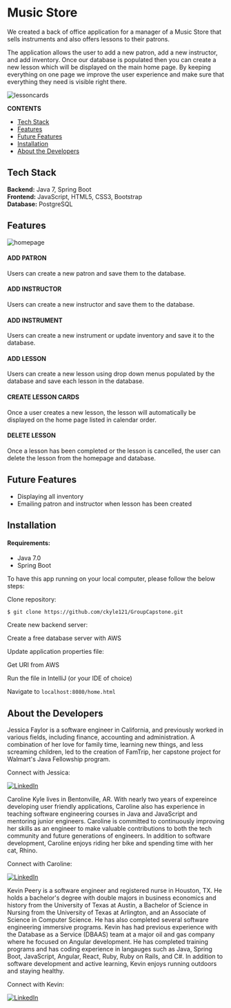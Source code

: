 # Music Store 

We created a back of office application for a manager of a Music Store that sells instruments and also offers lessons to their patrons.

The application allows the user to add a new patron, add a new instructor, and add inventory. Once our database is populated then you can create a new lesson which will be displayed on the main home page. By keeping everything on one page we improve the user experience and make sure that everything they need is visible right there.


![lessoncards](src/main/resources/static/img/lessoncards.png "lessoncards")

**CONTENTS**

- [Tech Stack](#tech-stack)
- [Features](#features)
- [Future Features](#future-features)
- [Installation](#installation)
- [About the Developers](#about-the-developers)

## Tech Stack

**Backend:** Java 7, Spring Boot\
**Frontend:** JavaScript, HTML5, CSS3, Bootstrap\
**Database:** PostgreSQL

## Features

![homepage](src/main/resources/static/img/homepage.png "homepage")

#### ADD PATRON

Users can create a new patron and save them to the database.

#### ADD INSTRUCTOR

Users can create a new instructor and save them to the database. 

#### ADD INSTRUMENT

Users can create a new instrument or update inventory and save it to the database.

#### ADD LESSON

Users can create a new lesson using drop down menus populated by the database and save each lesson in the database.

#### CREATE LESSON CARDS

Once a user creates a new lesson, the lesson will automatically be displayed on the home page listed in calendar order.

#### DELETE LESSON

Once a lesson has been completed or the lesson is cancelled, the user can delete the lesson from the homepage and database.


## Future Features

- Displaying all inventory
- Emailing patron and instructor when lesson has been created


## Installation

#### Requirements:

- Java 7.0
- Spring Boot

To have this app running on your local computer, please follow the below steps:

Clone repository:

```
$ git clone https://github.com/ckyle121/GroupCapstone.git
```

Create new backend server:

Create a free database server with AWS


Update application properties file:

Get URI from AWS


Run the file in IntelliJ (or your IDE of choice)


Navigate to `localhost:8080/home.html`


## About the Developers

Jessica Faylor is a software engineer in California, and previously worked in various fields, including finance, accounting and administration. A combination of her love for family time, learning new things, and less screaming children, led to the creation of FamTrip, her capstone project for Walmart's Java Fellowship program.

Connect with Jessica: 

<p><a href="https://www.linkedin.com/in/jessica-faylor-0377b35/">
  <img
    alt="LinkedIn"
    src="https://img.shields.io/badge/linkedin-%230077B5.svg?style=for-the-badge&logo=linkedin&logoColor=white"
  />
</a>
</p>

Caroline Kyle lives in Bentonville, AR. With nearly two years of expereince developing user friendly applications, Caroline also has experience in teaching software engineering courses in Java and JavaScript and mentoring junior engineers. Caroline is committed to continuously improving her skills as an engineer to make valuable contributions to both the tech community and future generations of engineers. In addition to software development, Caroline enjoys riding her bike and spending time with her cat, Rhino.

Connect with Caroline: 
<p><a href="https://www.linkedin.com/in/ckyle121">
  <img
    alt="LinkedIn"
    src="https://img.shields.io/badge/linkedin-%230077B5.svg?style=for-the-badge&logo=linkedin&logoColor=white"
  />
</a>
</p>

Kevin Peery is a software engineer and registered nurse in Houston, TX. He holds a bachelor's degree with double majors in business economics and history from the University of Texas at Austin, a Bachelor of Science in Nursing from the University of Texas at Arlington, and an Associate of Science in Computer Science. He has also completed several software engineering immersive programs. Kevin has had previous experience with the Database as a Service (DBAAS) team at a major oil and gas company where he focused on Angular development. He has completed training programs and has coding experience in langauges such as Java, Spring Boot, JavaScript, Angular, React, Ruby, Ruby on Rails, and C#. In addition to software development and active learning, Kevin enjoys running outdoors and staying healthy.

Connect with Kevin: 
<p><a href="https://www.linkedin.com/in/kevin-peery/">
  <img
    alt="LinkedIn"
    src="https://img.shields.io/badge/linkedin-%230077B5.svg?style=for-the-badge&logo=linkedin&logoColor=white"
  />
</a>
</p>
